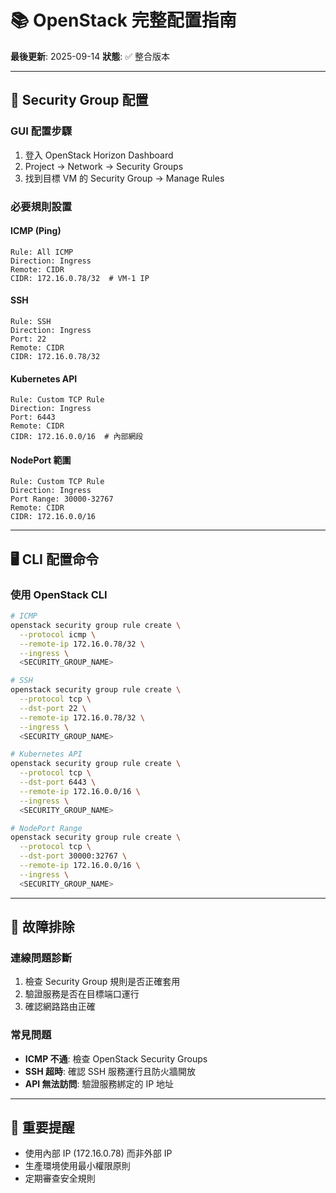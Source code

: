 # 📚 OpenStack 完整配置指南
**最後更新**: 2025-09-14
**狀態**: ✅ 整合版本

---

## 🔧 Security Group 配置

### GUI 配置步驟
1. 登入 OpenStack Horizon Dashboard
2. Project → Network → Security Groups
3. 找到目標 VM 的 Security Group → Manage Rules

### 必要規則設置

#### ICMP (Ping)
```
Rule: All ICMP
Direction: Ingress
Remote: CIDR
CIDR: 172.16.0.78/32  # VM-1 IP
```

#### SSH
```
Rule: SSH
Direction: Ingress
Port: 22
Remote: CIDR
CIDR: 172.16.0.78/32
```

#### Kubernetes API
```
Rule: Custom TCP Rule
Direction: Ingress
Port: 6443
Remote: CIDR
CIDR: 172.16.0.0/16  # 內部網段
```

#### NodePort 範圍
```
Rule: Custom TCP Rule
Direction: Ingress
Port Range: 30000-32767
Remote: CIDR
CIDR: 172.16.0.0/16
```

---

## 🖥️ CLI 配置命令

### 使用 OpenStack CLI
```bash
# ICMP
openstack security group rule create \
  --protocol icmp \
  --remote-ip 172.16.0.78/32 \
  --ingress \
  <SECURITY_GROUP_NAME>

# SSH
openstack security group rule create \
  --protocol tcp \
  --dst-port 22 \
  --remote-ip 172.16.0.78/32 \
  --ingress \
  <SECURITY_GROUP_NAME>

# Kubernetes API
openstack security group rule create \
  --protocol tcp \
  --dst-port 6443 \
  --remote-ip 172.16.0.0/16 \
  --ingress \
  <SECURITY_GROUP_NAME>

# NodePort Range
openstack security group rule create \
  --protocol tcp \
  --dst-port 30000:32767 \
  --remote-ip 172.16.0.0/16 \
  --ingress \
  <SECURITY_GROUP_NAME>
```

---

## 🚨 故障排除

### 連線問題診斷
1. 檢查 Security Group 規則是否正確套用
2. 驗證服務是否在目標端口運行
3. 確認網路路由正確

### 常見問題
- **ICMP 不通**: 檢查 OpenStack Security Groups
- **SSH 超時**: 確認 SSH 服務運行且防火牆開放
- **API 無法訪問**: 驗證服務綁定的 IP 地址

---

## 📝 重要提醒
- 使用內部 IP (172.16.0.78) 而非外部 IP
- 生產環境使用最小權限原則
- 定期審查安全規則